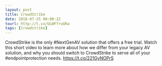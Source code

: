```yaml
---
layout: post
title: CrowdStrike
date: 2018-07-25 00:00:22
tourl: http://t.co/ULWFfruGKw
tags: [Crowdstrike]
---
```

CrowdStrike is the only #NextGenAV solution that offers a free trial. Watch this short video to learn more about how we differ from your legacy AV solution, and why you should switch to CrowdStrike to serve all of your #endpointprotection needs. https://t.co/221GyNOPrS